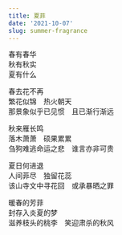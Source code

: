 ```yaml
---
title: 夏菲
date: '2021-10-07'
slug: summer-fragrance
---
```


春有春华  
秋有秋实  
夏有什么

春去花不再  
繁花似锦　热火朝天  
那景象似乎已见惯　且已渐行渐远

秋来雁长鸣  
落木萧萧　硕果累累  
刍狗难逃命运之悲　谁言亦非可贵<!--# 未知死，焉知生 -->

夏日何进退  
人间菲尽　独留花蕊  
该山寺文中寻花回　或承暴晒之罪<!--# 人间四月芳菲尽，山寺桃花始盛开；人间炎夏时，是该回到山寺中寻找桃花，还是承接烈日的考验？情知春去后，管得落花无？ -->

暖春的芳菲  
封存入炎夏的梦  
滋养枝头的桃李　笑迎肃杀的秋风

<!--# 人生是一个从生到死的不可逆过程，但这也并非坏事；《祈祷》中唱的“四季少了夏秋冬”只是个梦，四季如春难免让人感到倦怠，而且时时回顾春天的繁华，也只会徒增不切实际的幻想；菲只属于春，过了就只能封存。人需要梦的牵引和力量，但人生无法在梦中度过。最终人都得成熟、凋零。春的兰因如何变成秋的硕果而非絮果，这是个大问题。芳菲对夏来说太晚，而果实对夏来说又太早（莫文蔚《盛夏的果实》），无人可以对抗时机。 -->

<!--#
冬是孤独，
夏是离别，
春是两者之间的桥梁，
唯独秋，渗透所有的季节。

——阿多尼斯
-->
